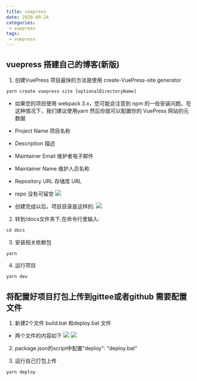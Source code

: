 ```yaml
---
title: vuepress
date: 2020-09-24
categories:
 - vuepress
tags:
 - vuepress
---
```

## vuepress 搭建自己的博客(新版)

1. 创建VuePress 项目最快的方法是使用 create-VuePress-site generator

```js
yarn create vuepress-site [optionalDirectoryName]
```
- 如果您的项目使用 webpack 3.x，您可能会注意到 npm 的一些安装问题。在这种情况下，我们建议使用yarn
然后你就可以配置你的 VuePress 网站的元数据

- Project Name 项目名称
- Description 描述
- Maintainer Email 维护者电子邮件
- Maintainer Name 维护人员名称
- Repository URL 存储库 URL
- repo 没有可留空
![](https://s1.ax1x.com/2020/09/22/wLVf3V.png)
- 创建完成以后，项目目录是这样的:
![](https://s1.ax1x.com/2020/09/22/wLmtAJ.png)

2. 转到/docs文件夹下,在命令行里输入:
```js
cd docs
```
3. 安装相关依赖包
```js
yarn
```
4. 运行项目
```js
yarn dev
```
## 将配置好项目打包上传到gittee或者github 需要配置文件

1. 新建2个文件 build.bat 和deploy.bat 文件
 - 两个文件的内容如下
 ![](https://ftp.bmp.ovh/imgs/2020/09/5748061c1ca223de.png)
 ![](https://ftp.bmp.ovh/imgs/2020/09/c3f7dd02b8843f1c.png)

2. package.json的script中配置"deploy": "deploy.bat"

3. 运行自己打包上传 
```js
yarn deploy
```
